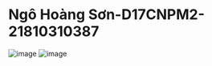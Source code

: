 # Ngô Hoàng Sơn-D17CNPM2-21810310387
![image](https://github.com/user-attachments/assets/08e37f99-34ce-493b-8859-646da86adfdf)
![image](https://github.com/user-attachments/assets/98b4e6fd-1bb1-4848-b480-d929415c2e3c)
